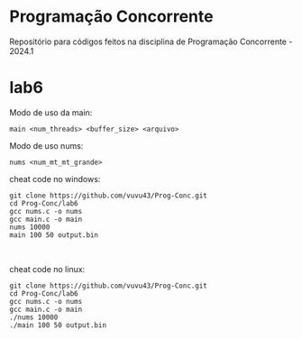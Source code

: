 # Programação Concorrente

Repositório para códigos feitos na disciplina de Programação Concorrente - 2024.1


# lab6

Modo de uso da main:
```
main <num_threads> <buffer_size> <arquivo>
```

Modo de uso nums:
```
nums <num_mt_mt_grande>
```

cheat code no windows:
```console
git clone https://github.com/vuvu43/Prog-Conc.git
cd Prog-Conc/lab6
gcc nums.c -o nums
gcc main.c -o main
nums 10000
main 100 50 output.bin
```
<br>

cheat code no linux:
```console
git clone https://github.com/vuvu43/Prog-Conc.git
cd Prog-Conc/lab6
gcc nums.c -o nums
gcc main.c -o main
./nums 10000
./main 100 50 output.bin
```

